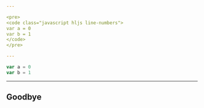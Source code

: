 ```yaml
---

<pre>
<code class="javascript hljs line-numbers">
var a = 0
var b = 1
</code>
</pre>

---
```


```javascript
var a = 0
var b = 1
```
---

## Goodbye
